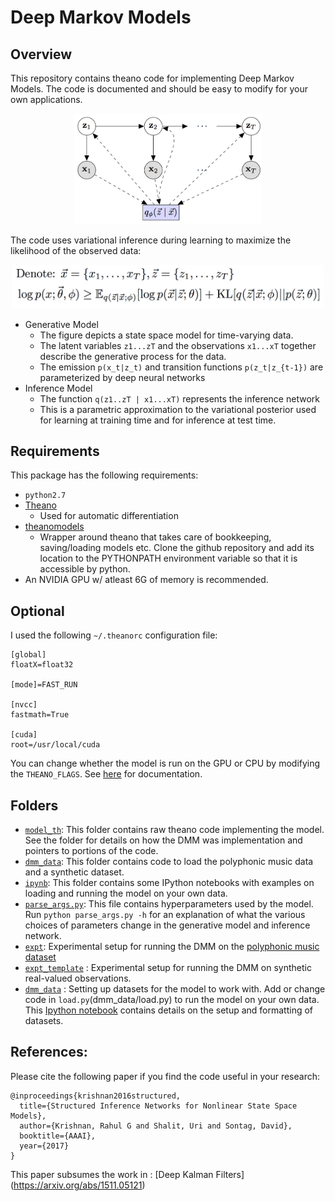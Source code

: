 # Deep Markov Models

## Overview 
This repository contains theano code for implementing Deep Markov Models. The code is documented and should be easy to modify for your own applications. 

<p align="center"><img src="images/dmm.png" alt="Deep Markov Model" width="300"></p>

The code uses variational inference during learning to maximize the likelihood of the observed data:
<p align="center"><img src="images/ELBO.png" width="500" height="70" alt="Evidence Lower Bound"></p>

* Generative Model
    * The figure depicts a state space model for time-varying data. 
    * The latent variables `z1...zT` and the observations `x1...xT` together describe the generative process for the data.
    * The emission `p(x_t|z_t)` and transition functions `p(z_t|z_{t-1})` are parameterized by deep neural networks
* Inference Model
    * The function `q(z1..zT | x1...xT)` represents the inference network
    * This is a parametric approximation to the variational posterior used for learning at training time
    and for inference at test time. 

## Requirements
This package has the following requirements:
* `python2.7`
* [Theano](https://github.com/Theano/Theano)
    * Used for automatic differentiation
* [theanomodels](https://github.com/clinicalml/theanomodels) 
    * Wrapper around theano that takes care of bookkeeping, saving/loading models etc. Clone the github repository and add its location to the PYTHONPATH environment variable so that it is accessible by python.
* An NVIDIA GPU w/ atleast 6G of memory is recommended.

## Optional
I used the following `~/.theanorc` configuration file:
```
[global]
floatX=float32

[mode]=FAST_RUN

[nvcc]
fastmath=True

[cuda]
root=/usr/local/cuda
```

You can change whether the model is run on the GPU or CPU by modifying the `THEANO_FLAGS`. See [here](http://deeplearning.net/software/theano/library/config.html) for documentation.

## Folders 
* [`model_th`](model_th/): This folder contains raw theano code implementing the model. See the folder for details on how the DMM was implementation
and pointers to portions of the code. 
* [`dmm_data`](dmm_data/): This folder contains code to load the polyphonic music data and a synthetic dataset. 
* [`ipynb`](ipynb/): This folder contains some IPython notebooks with examples on loading and running the model on your own data.  
* [`parse_args.py`](parse_args.py): This file contains hyperparameters used by the model. Run `python parse_args.py -h` 
for an explanation of what the various choices of parameters change in the generative model and inference network.  
* [`expt`](expt/): Experimental setup for running the DMM on the [polyphonic music dataset](http://www-etud.iro.umontreal.ca/~boulanni/icml2012) 
* [`expt_template`](expt_template/) : Experimental setup for running the DMM on synthetic real-valued observations. 
* [`dmm_data`](dmm_data/) : Setting up datasets for the model to work with. Add or change code in `load.py`(dmm_data/load.py) to run the model on your own data. This [Ipython notebook]('ipynb/DMM-Setup.ipynb') contains details on the setup and formatting of datasets. 

## References: 
Please cite the following paper if you find the code useful in your research: 
```
@inproceedings{krishnan2016structured,
  title={Structured Inference Networks for Nonlinear State Space Models},
  author={Krishnan, Rahul G and Shalit, Uri and Sontag, David},
  booktitle={AAAI},
  year={2017}
}
```
This paper subsumes the work in : [Deep Kalman Filters] (https://arxiv.org/abs/1511.05121)
